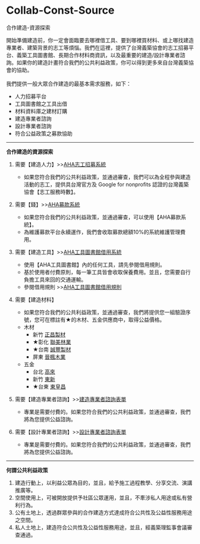 # Collab-Const-Source
合作建造-資源探索

開始準備建造前，你一定會面臨要去哪裡借工具、要到哪裡買材料、或上哪找建造專業者、建築背景的志工等煩惱。我們在這裡，提供了台灣義築協會的志工招募平台、義築工具圖書館、長期合作材料商資訊，以及最重要的建造/設計專業者諮詢。如果你的建造計畫符合我們的公共利益政策，你可以得到更多來自台灣義築協會的協助。<br>
<br>
我們提供一般大眾合作建造的最基本需求服務，如下：
<br>
 * 人力招募平台<br>
 * 工具圖書館之工具出借<br>
 * 材料資料庫之建材訂購<br>
 * 建造專業者諮詢<br>
 * 設計專業者諮詢<br>
 * 符合公益政策之募款協助<br>

***

**合作建造的資源探索**
1. 需要【建造人力】>>[AHA志工招募系統](https://goo.gl/UtURSX)
    * 如果您符合我們的公共利益政策，並通過審查，我們可以為全程參與建造活動的志工，提供具台灣官方及 Google for nonprofits 認證的台灣義築協會【志工服務時數】。
2. 需要【錢】>>[AHA募款系統](https://goo.gl/MEPqgF)
    * 如果您符合我們的公共利益政策，並通過審查，可以使用【AHA募款系統】。
    * 為維護募款平台永續運作，我們會收取募款總額10%的系統維護管理費用。
3. 需要【建造工具】>>[AHA工具圖書館借用系統](https://goo.gl/CpFDqV)
    * 使用【AHA工具圖書館】內的任何工具，請先參閱借用規則。
    * 基於使用者付費原則，每一筆工具皆會收取保養費用。並且，您需要自行負擔工具來回的交通運輸。
    * 參閱借用規則 >>[AHA工具圖書館借用規則](https://goo.gl/WDwECz)
4. 需要【建造材料】
    * 如果您符合我們的公共利益政策，並通過審查，我們將提供您一組驗證序號，您可在標註有★的木材、五金供應商中，取得公益價格。
    * 木材
        * 新竹 [正昌製材](http://www.wood.jen.com.tw/fengxi/front/bin/home.phtml)
        * ★彰化 [聯美林業](http://www.ufpc.com.tw/)
        * ★台南 [誠豐製材](http://www.housearch.net/to/read?id=808)
        * 屏東 [晉楓木業](http://www.jfg.tw/)
    * 五金
        * 台北 [高來](http://www.cens.com/cens/html/zh/supplier/supplier_home_1869.html)
        * 新竹 [東新](http://www.tsbolt.com.tw/)
        * ★台東 [東皇昌](https://goo.gl/vGchMu)

5. 需要【建造專業者諮詢】>>[建造專業者諮詢表單](https://goo.gl/forms/haxiFcbOoTlK8g7i1)
    * 專業是需要付費的。如果您符合我們的公共利益政策，並通過審查，我們將為您提供公益諮詢。
6. 需要【設計專業者諮詢】>>[設計專業者諮詢表單](https://goo.gl/forms/lB2UiIOwkzYv2Qln1)
    * 專業是需要付費的。如果您符合我們的公共利益政策，並通過審查，我們將為您提供公益諮詢。

***

**何謂公共利益政策**
1. 建造行動上，以利益公眾為目的，並且，給予施工過程教學、分享交流、演講推廣等。
2. 空間使用上，可被開放提供予社區公眾運用，並且，不牽涉私人用途或私有營利行為。
3. 公有土地上，透過群眾參與的合作建造方式達成符合公共性及公益性服務用途之空間。
4. 私人土地上，建造符合公共性及公益性服務用途，並且，經義築理監事會議審查通過。
